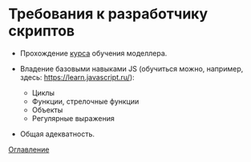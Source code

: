 # Требования к разработчику скриптов

* Прохождение [курса](https://www.youtube.com/playlist?list=PLAQWOaLtueJeH8Ldr-lrFNhWJYmmX7K6s) обучения моделлера.

* Владение базовыми навыками JS (обучиться можно, например, здесь: https://learn.javascript.ru/): 
  * Циклы
  * Функции, стрелочные функции
  * Объекты
  * Регулярные выражения

* Общая адекватность.


[Оглавление](README.md)
